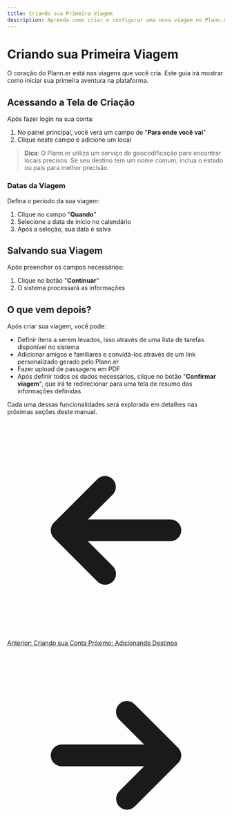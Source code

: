 ```yaml
---
title: Criando sua Primeira Viagem
description: Aprenda como criar e configurar uma nova viagem no Plann.er.
---
```


# Criando sua Primeira Viagem

O coração do Plann.er está nas viagens que você cria. Este guia irá mostrar como iniciar sua primeira aventura na plataforma.

## Acessando a Tela de Criação

Após fazer login na sua conta:

1. No painel principal, você verá um campo de "**Para onde você vai**"
2. Clique neste campo e adicione um local

> **Dica**: O Plann.er utiliza um serviço de geocodificação para encontrar locais precisos. Se seu destino tem um nome comum, inclua o estado ou país para melhor precisão.

### Datas da Viagem

Defina o período da sua viagem:

1. Clique no campo "**Quando**"
2. Selecione a data de início no calendário
3. Após a seleção, sua data é salva

## Salvando sua Viagem

Após preencher os campos necessários:

1. Clique no botão "**Continuar**"
2. O sistema processará as informações

## O que vem depois?

Após criar sua viagem, você pode:

- Definir itens a serem levados, isso através de uma lista de tarefas disponível no sistema
- Adicionar amigos e familiares e convidá-los através de um link personalizado gerado pelo Plann.er
- Fazer upload de passagens em PDF
- Após definir todos os dados necessários, clique no botão "**Confirmar viagem**", que irá te redirecionar para uma tela de resumo das informações definidas

Cada uma dessas funcionalidades será explorada em detalhes nas próximas seções deste manual.

<div class="flex justify-between mt-8">
  <a href="/getting-started/creating-account/" class="inline-flex items-center justify-center py-2 px-4 bg-zinc-700 hover:bg-zinc-600 text-zinc-100 rounded-lg font-medium transition-colors">
    <svg xmlns="http://www.w3.org/2000/svg" class="mr-2 h-5 w-5" viewBox="0 0 20 20" fill="currentColor">
      <path fill-rule="evenodd" d="M9.707 14.707a1 1 0 01-1.414 0l-4-4a1 1 0 010-1.414l4-4a1 1 0 011.414 1.414L7.414 9H15a1 1 0 110 2H7.414l2.293 2.293a1 1 0 010 1.414z" clip-rule="evenodd" />
    </svg>
    Anterior: Criando sua Conta
  </a>
  <a href="/trips/adding-destinations/" class="inline-flex items-center justify-center py-2 px-4 bg-lime-500 hover:bg-lime-600 text-zinc-900 rounded-lg font-medium transition-colors">
    Próximo: Adicionando Destinos
    <svg xmlns="http://www.w3.org/2000/svg" class="ml-2 h-5 w-5" viewBox="0 0 20 20" fill="currentColor">
      <path fill-rule="evenodd" d="M10.293 5.293a1 1 0 011.414 0l4 4a1 1 0 010 1.414l-4 4a1 1 0 01-1.414-1.414L12.586 11H5a1 1 0 110-2h7.586l-2.293-2.293a1 1 0 010-1.414z" clip-rule="evenodd" />
    </svg>
  </a>
</div>

